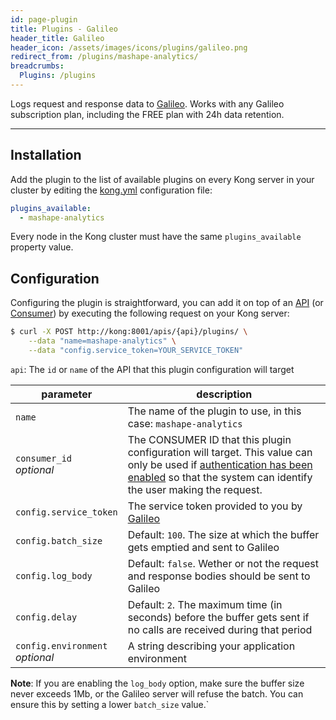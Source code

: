 ```yaml
---
id: page-plugin
title: Plugins - Galileo
header_title: Galileo
header_icon: /assets/images/icons/plugins/galileo.png
redirect_from: /plugins/mashape-analytics/
breadcrumbs:
  Plugins: /plugins
---
```


Logs request and response data to [Galileo][galileo]. Works with any Galileo subscription plan, including the FREE plan with 24h data retention.

----

## Installation

Add the plugin to the list of available plugins on every Kong server in your cluster by editing the [kong.yml][configuration] configuration file:

```yaml
plugins_available:
  - mashape-analytics
```

Every node in the Kong cluster must have the same `plugins_available` property value.

## Configuration

Configuring the plugin is straightforward, you can add it on top of an [API][api-object] (or [Consumer][consumer-object]) by executing the following request on your Kong server:

```bash
$ curl -X POST http://kong:8001/apis/{api}/plugins/ \
    --data "name=mashape-analytics" \
    --data "config.service_token=YOUR_SERVICE_TOKEN"
```

`api`: The `id` or `name` of the API that this plugin configuration will target

parameter                        | description
---                              | ---
`name`                           | The name of the plugin to use, in this case: `mashape-analytics`
`consumer_id`<br>*optional*      | The CONSUMER ID that this plugin configuration will target. This value can only be used if [authentication has been enabled][faq-authentication] so that the system can identify the user making the request.
`config.service_token`            | The service token provided to you by [Galileo][galileo]
`config.batch_size`               | Default: `100`. The size at which the buffer gets emptied and sent to Galileo
`config.log_body`                 | Default: `false`. Wether or not the request and response bodies should be sent to Galileo
`config.delay`                    | Default: `2`. The maximum time (in seconds) before the buffer gets sent if no calls are received during that period
`config.environment`<br>*optional*| A string describing your application environment

**Note**: If you are enabling the `log_body` option, make sure the buffer size never exceeds 1Mb, or the Galileo server will refuse the batch. You can ensure this by setting a lower `batch_size` value.`

[galileo]: https://getgalileo.io/
[api-object]: /docs/latest/admin-api/#api-object
[configuration]: /docs/latest/configuration
[consumer-object]: /docs/latest/admin-api/#consumer-object
[faq-authentication]: /about/faq/#how-can-i-add-an-authentication-layer-on-a-microservice/api?
